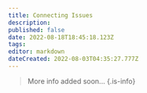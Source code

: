 ```yaml
---
title: Connecting Issues
description: 
published: false
date: 2022-08-18T18:45:18.123Z
tags: 
editor: markdown
dateCreated: 2022-08-03T04:35:27.777Z
---
```


> More info added soon...
{.is-info}